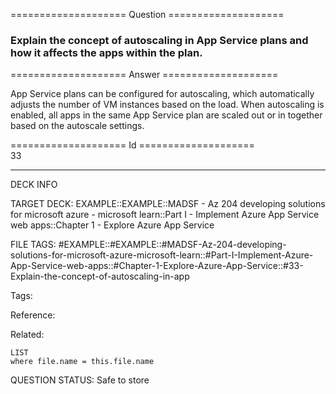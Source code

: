 ==================== Question ====================  

### Explain the concept of autoscaling in App Service plans and how it affects the apps within the plan.  

==================== Answer ====================  

App Service plans can be configured for autoscaling, which automatically adjusts the number of VM instances based on the load. When autoscaling is enabled, all apps in the same App Service plan are scaled out or in together based on the autoscale settings.

==================== Id ====================  
33

---

DECK INFO

TARGET DECK: EXAMPLE::EXAMPLE::MADSF - Az 204 developing solutions for microsoft azure - microsoft learn::Part I - Implement Azure App Service web apps::Chapter 1 - Explore Azure App Service

FILE TAGS: #EXAMPLE::#EXAMPLE::#MADSF-Az-204-developing-solutions-for-microsoft-azure-microsoft-learn::#Part-I-Implement-Azure-App-Service-web-apps::#Chapter-1-Explore-Azure-App-Service::#33-Explain-the-concept-of-autoscaling-in-app

Tags:

Reference:

Related:

```dataview
LIST
where file.name = this.file.name
```
QUESTION STATUS: Safe to store
